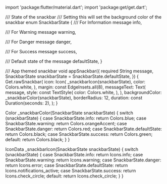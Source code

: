 import 'package:flutter/material.dart';
import 'package:get/get.dart';

/// State of the snackbar
/// Setting this will set the background color of the snackbar
enum SnackbarState {
  /// For Information message
  info,

  /// For Warning message
  warning,

  /// For Danger message
  danger,

  /// For Success message
  success,

  /// Default state of the message
  defaultState,
}

/// App themed snackbar
void appSnackbar({
  required String message,
  SnackbarState snackbarState = SnackbarState.defaultState,
}) {
  Get.rawSnackbar(
    icon: Icon(
      _snackbarIcon(snackbarState),
      color: Colors.white,
    ),
    margin: const EdgeInsets.all(8),
    messageText: Text(
      message,
      style: const TextStyle(
        color: Colors.white,
      ),
    ),
    backgroundColor: _snackbarColor(snackbarState),
    borderRadius: 12,
    duration: const Duration(seconds: 2),
  );
}

Color _snackbarColor(SnackbarState snackbarState) {
  switch (snackbarState) {
    case SnackbarState.info:
      return Colors.blue;
    case SnackbarState.warning:
      return Colors.orangeAccent;
    case SnackbarState.danger:
      return Colors.red;
    case SnackbarState.defaultState:
      return Colors.black;
    case SnackbarState.success:
      return Colors.green;
    default:
      return Colors.black;
  }
}

IconData _snackbarIcon(SnackbarState snackbarState) {
  switch (snackbarState) {
    case SnackbarState.info:
      return Icons.info;
    case SnackbarState.warning:
      return Icons.warning;
    case SnackbarState.danger:
      return Icons.error;
    case SnackbarState.defaultState:
      return Icons.notifications_active;
    case SnackbarState.success:
      return Icons.check_circle;
    default:
      return Icons.check_circle;
  }
}
